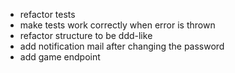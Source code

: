 * refactor tests
* make tests work correctly when error is thrown
* refactor structure to be ddd-like
* add notification mail after changing the password
* add game endpoint
